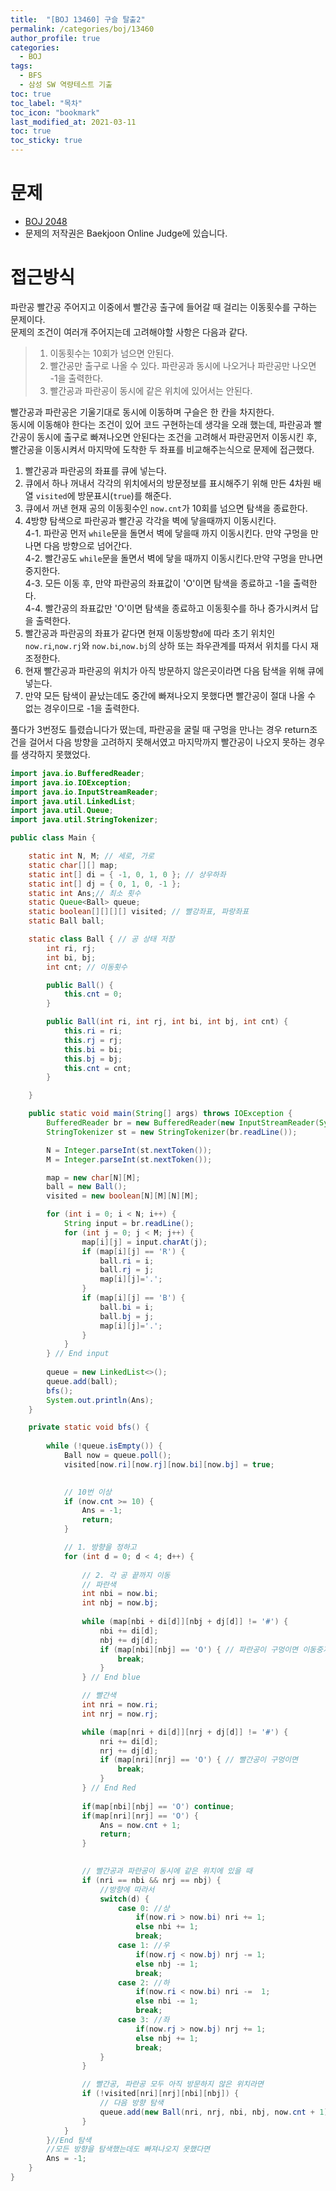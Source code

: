 ```yaml
---
title:  "[BOJ 13460] 구슬 탈출2"
permalink: /categories/boj/13460
author_profile: true
categories:
  - BOJ
tags:
  - BFS
  - 삼성 SW 역량테스트 기출
toc: true
toc_label: "목차"
toc_icon: "bookmark"
last_modified_at: 2021-03-11
toc: true
toc_sticky: true
---   
```


# 문제
* [BOJ 2048](https://www.acmicpc.net/problem/13460)
* 문제의 저작권은 Baekjoon Online Judge에 있습니다.  

# 접근방식
파란공 빨간공 주어지고 이중에서 빨간공 출구에 들어갈 때 걸리는 이동횟수를 구하는 문제이다.    
문제의 조건이 여러개 주어지는데 고려해야할 사항은 다음과 같다.   

> 1. 이동횟수는 10회가 넘으면 안된다.    
> 2. 빨간공만 출구로 나올 수 있다. 파란공과 동시에 나오거나 파란공만 나오면 -1을 출력한다.  
> 3. 빨간공과 파란공이 동시에 같은 위치에 있어서는 안된다.   

빨간공과 파란공은 기울기대로 동시에 이동하며 구슬은 한 칸을 차지한다.   
동시에 이동해야 한다는 조건이 있어 코드 구현하는데 생각을 오래 했는데, 파란공과 빨간공이 동시에 출구로 빠져나오면 안된다는 조건을 고려해서 파란공먼저 이동시킨 후, 빨간공을 이동시켜서 마지막에 도착한 두 좌표를 비교해주는식으로 문제에 접근했다.  

1. 빨간공과 파란공의 좌표를 큐에 넣는다.    
2. 큐에서 하나 꺼내서 각각의 위치에서의 방문정보를 표시해주기 위해 만든 4차원 배열 `visited`에 방문표시(`true`)를 해준다.    
3. 큐에서 꺼낸 현재 공의 이동횟수인 `now.cnt`가 10회를 넘으면 탐색을 종료한다.  
4. 4방향 탐색으로 파란공과 빨간공 각각을 벽에 닿을때까지 이동시킨다.  
    4-1. 파란공 먼저 `while`문을 돌면서 벽에 닿을때 까지 이동시킨다. 만약 구멍을 만나면 다음 방향으로 넘어간다.    
    4-2. 빨간공도 `while`문을 돌면서 벽에 닿을 때까지 이동시킨다.만약 구멍을 만나면 중지한다.   
    4-3. 모든 이동 후, 만약 파란공의 좌표값이 'O'이면 탐색을 종료하고 -1을 출력한다.  
    4-4. 빨간공의 좌표값만 'O'이면 탐색을 종료하고 이동횟수를 하나 증가시켜서 답을 출력한다.   
5. 빨간공과 파란공의 좌표가 같다면 현재 이동방향`d`에 따라 초기 위치인 `now.ri`,`now.rj`와 `now.bi`,`now.bj`의 상하 또는 좌우관계를 따져서 위치를 다시 재조정한다.  
6. 현재 빨간공과 파란공의 위치가 아직 방문하지 않은곳이라면 다음 탐색을 위해 큐에 넣는다.  
7. 만약 모든 탐색이 끝났는데도 중간에 빠져나오지 못했다면 빨간공이 절대 나올 수 없는 경우이므로 -1을 출력한다.  

풀다가 3번정도 틀렸습니다가 떴는데, 파란공을 굴릴 때 구멍을 만나는 경우 return조건을 걸어서 다음 방향을 고려하지 못해서였고 마지막까지 빨간공이 나오지 못하는 경우를 생각하지 못했었다.  




```java  
import java.io.BufferedReader;
import java.io.IOException;
import java.io.InputStreamReader;
import java.util.LinkedList;
import java.util.Queue;
import java.util.StringTokenizer;

public class Main {

	static int N, M; // 세로, 가로
	static char[][] map;
	static int[] di = { -1, 0, 1, 0 }; // 상우하좌
	static int[] dj = { 0, 1, 0, -1 };
	static int Ans;// 최소 횟수
	static Queue<Ball> queue;
	static boolean[][][][] visited; // 빨강좌표, 파랑좌표
	static Ball ball;

	static class Ball { // 공 상태 저장
		int ri, rj;
		int bi, bj;
		int cnt; // 이동횟수

		public Ball() {
			this.cnt = 0;
		}

		public Ball(int ri, int rj, int bi, int bj, int cnt) {
			this.ri = ri;
			this.rj = rj;
			this.bi = bi;
			this.bj = bj;
			this.cnt = cnt;
		}

	}

	public static void main(String[] args) throws IOException {
		BufferedReader br = new BufferedReader(new InputStreamReader(System.in));
		StringTokenizer st = new StringTokenizer(br.readLine());

		N = Integer.parseInt(st.nextToken());
		M = Integer.parseInt(st.nextToken());

		map = new char[N][M];
		ball = new Ball();
		visited = new boolean[N][M][N][M];

		for (int i = 0; i < N; i++) {
			String input = br.readLine();
			for (int j = 0; j < M; j++) {
				map[i][j] = input.charAt(j);
				if (map[i][j] == 'R') {
					ball.ri = i;
					ball.rj = j;
					map[i][j]='.';
				}
				if (map[i][j] == 'B') {
					ball.bi = i;
					ball.bj = j;
					map[i][j]='.';
				}
			}
		} // End input
		
		queue = new LinkedList<>();
		queue.add(ball);
		bfs();
		System.out.println(Ans);
	}

	private static void bfs() {
	
		while (!queue.isEmpty()) {
			Ball now = queue.poll();
			visited[now.ri][now.rj][now.bi][now.bj] = true;
			

			// 10번 이상
			if (now.cnt >= 10) {
				Ans = -1;
				return;
			}

			// 1. 방향을 정하고
			for (int d = 0; d < 4; d++) {
			
				// 2. 각 공 끝까지 이동
				// 파란색
				int nbi = now.bi;
				int nbj = now.bj;
				
				while (map[nbi + di[d]][nbj + dj[d]] != '#') {
					nbi += di[d];
					nbj += dj[d];
					if (map[nbi][nbj] == 'O') { // 파란공이 구멍이면 이동중지
						break;
					}
				} // End blue

				// 빨간색
				int nri = now.ri;
				int nrj = now.rj;

				while (map[nri + di[d]][nrj + dj[d]] != '#') {
					nri += di[d];
					nrj += dj[d];
					if (map[nri][nrj] == 'O') { // 빨간공이 구멍이면
						break;
					}
				} // End Red
				
				if(map[nbi][nbj] == 'O') continue;
				if(map[nri][nrj] == 'O') {
					Ans = now.cnt + 1;
					return;
				}
				

				// 빨간공과 파란공이 동시에 같은 위치에 있을 때
				if (nri == nbi && nrj == nbj) {
					//방향에 따라서
					switch(d) {
						case 0: //상
							if(now.ri > now.bi) nri += 1;
							else nbi += 1;
							break;
						case 1: //우
							if(now.rj < now.bj) nrj -= 1;
							else nbj -= 1;
							break;
						case 2: //하
							if(now.ri < now.bi) nri -=  1;
							else nbi -= 1;
							break;
						case 3: //좌
							if(now.rj > now.bj) nrj += 1;
							else nbj += 1;
							break;
					}
				}

				// 빨간공, 파란공 모두 아직 방문하지 않은 위치라면
				if (!visited[nri][nrj][nbi][nbj]) {
					// 다음 방향 탐색
					queue.add(new Ball(nri, nrj, nbi, nbj, now.cnt + 1));
				}
			}
		}//End 탐색
		//모든 방향을 탐색했는데도 빠져나오지 못했다면
		Ans = -1;
	}
}
```
